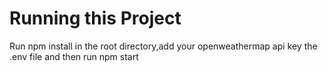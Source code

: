 # Running this Project

Run npm install in the root directory,add your openweathermap api key the .env file and then run npm start
